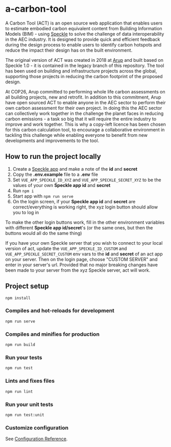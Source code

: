 # a-carbon-tool
A Carbon Tool (ACT) is an open source web application that enables users to estimate embodied carbon equivalent content from Building Information Models (BIM) - using [Speckle](https://speckle.systems/) to solve the challenge of data interoperability in the AEC industry. It is designed to provide quick and efficient feedback during the design process to enable users to identify carbon hotspots and reduce the impact their design has on the built environment.

The original version of ACT was created in 2018 at [Arup](https://www.arup.com) and built based on Speckle 1.0 - it is contained in the legacy branch of this repository. The tool has been used on building and infrastructure projects across the global, supporting those projects in reducing the carbon footprint of the proposed design.

At COP26, Arup committed to performing whole life carbon assessments on all building projects, new and retrofit. In addition to this commitment, Arup have open sourced ACT to enable anyone in the AEC sector to perform their own carbon assessment for their own project. In doing this the AEC sector can collectively work together in the challenge the planet faces in reducing carbon emissions - a task so big that it will require the entire industry to improve and work together. This is why a copy-left licence has been chosen for this carbon calculation tool, to encourage a collaborative environment in tackling this challenge while enabling everyone to benefit from new developments and improvements to the tool.

## How to run the project locally

1. Create a [Speckle app](https://speckle.guide/dev/apps.html#registering-an-application-on-the-speckle-server) and make a note of the __id__ and __secret__
2. Copy the __.env.example__ file to a __.env__ file
3. Set `VUE_APP_SPECKLE_ID_XYZ` and `VUE_APP_SPECKLE_SECRET_XYZ` to be the values of your own __Speckle app id__ and __secret__
4. Run `npm i`
5. Start app with `npm run serve`
6. On the login screen, if your __Speckle app id__ and __secret__ are correct/everything is working right, the xyz login button should allow you to log in

To make the other login buttons work, fill in the other environment variables with different __Speckle app id/secret__'s (or the same ones, but then the buttons would all do the same thing)

If you have your own Speckle server that you wish to connect to your local version of act, update the `VUE_APP_SPECKLE_ID_CUSTOM` and `VUE_APP_SPECKLE_SECRET_CUSTOM` env vars to the __id__ and __secret__ of an act app on your server. Then on the login page, choose "CUSTOM SERVER" and enter in your server's url. Provided that no major breaking changes have been made to your server from the xyz Speckle server, act will work.

## Project setup
```
npm install
```

### Compiles and hot-reloads for development
```
npm run serve
```

### Compiles and minifies for production
```
npm run build
```

### Run your tests
```
npm run test
```

### Lints and fixes files
```
npm run lint
```

### Run your unit tests
```
npm run test:unit
```

### Customize configuration
See [Configuration Reference](https://cli.vuejs.org/config/).
